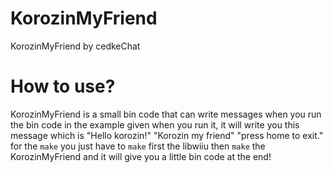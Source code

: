 # KorozinMyFriend
KorozinMyFriend by cedkeChat

# How to use?
KorozinMyFriend is a small bin code that can write messages when you run the bin code in the example 
given when you run it, it will write you this message which is "Hello korozin!" "Korozin my friend" 
"press home to exit." for the ```make``` you just have to ```make``` first the libwiiu then 
```make``` the KorozinMyFriend and it will give you a little bin code at the end!
